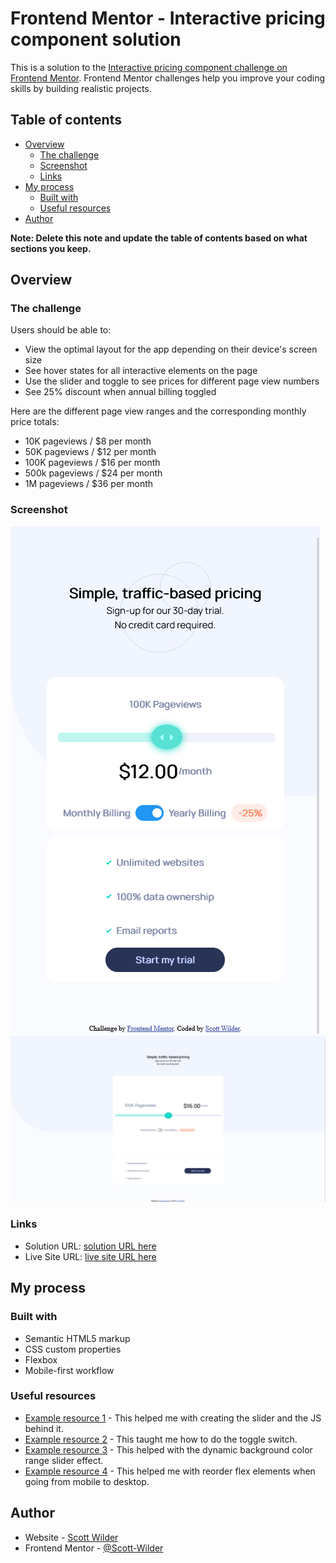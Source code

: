 # Frontend Mentor - Interactive pricing component solution

This is a solution to the [Interactive pricing component challenge on Frontend Mentor](https://www.frontendmentor.io/challenges/interactive-pricing-component-t0m8PIyY8). Frontend Mentor challenges help you improve your coding skills by building realistic projects.

## Table of contents

- [Overview](#overview)
  - [The challenge](#the-challenge)
  - [Screenshot](#screenshot)
  - [Links](#links)
- [My process](#my-process)
  - [Built with](#built-with)
  - [Useful resources](#useful-resources)
- [Author](#author)

**Note: Delete this note and update the table of contents based on what sections you keep.**

## Overview

### The challenge

Users should be able to:

- View the optimal layout for the app depending on their device's screen size
- See hover states for all interactive elements on the page
- Use the slider and toggle to see prices for different page view numbers
- See 25% discount when annual billing toggled

Here are the different page view ranges and the corresponding monthly price totals:

- 10K pageviews / $8 per month
- 50K pageviews / $12 per month
- 100K pageviews / $16 per month
- 500k pageviews / $24 per month
- 1M pageviews / $36 per month

### Screenshot

![](/design/final-mobile.png)
![](/design/final-desktop.png)

### Links

- Solution URL: [solution URL here](https://www.frontendmentor.io/solutions/interactive-pricing-component-TH04H2UhI)
- Live Site URL: [live site URL here](https://scott-wilder.github.io/)

## My process

### Built with

- Semantic HTML5 markup
- CSS custom properties
- Flexbox
- Mobile-first workflow

### Useful resources

- [Example resource 1](https://www.w3schools.com/howto/howto_js_rangeslider.asp) - This helped me with creating the slider and the JS behind it.
- [Example resource 2](https://www.w3schools.com/howto/howto_css_switch.asp) - This taught me how to do the toggle switch.
- [Example resource 3](https://www.youtube.com/watch?v=BrpiNUf2XCk) - This helped with the dynamic background color range slider effect.
- [Example resource 4](https://webdesign.tutsplus.com/tutorials/a-comprehensive-guide-to-flexbox-ordering-reordering--cms-31564) - This helped me with reorder flex elements when going from mobile to desktop.

## Author

- Website - [Scott Wilder](www.scott-wilder.com)
- Frontend Mentor - [@Scott-Wilder](https://www.frontendmentor.io/profile/Scott-Wilder)
